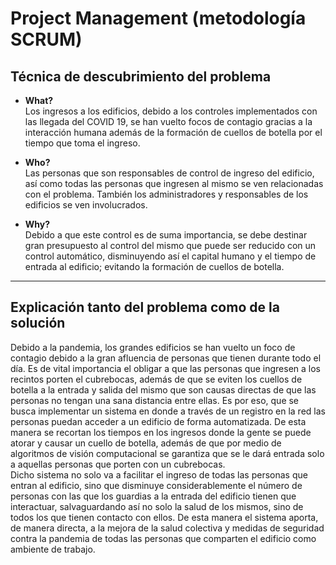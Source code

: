 # Project Management (metodología SCRUM)

## Técnica de descubrimiento del problema 
- **What?**  
Los ingresos a los edificios, debido a los controles implementados con las llegada del COVID 19, se han vuelto focos de contagio gracias a la interacción humana además de la formación de cuellos de botella por el tiempo que toma el ingreso.

- **Who?**  
Las personas que son responsables de control de ingreso del edificio, así como todas las personas que ingresen al mismo se ven relacionadas con el problema. También los administradores y responsables de los edificios se ven involucrados.

- **Why?**  
Debido a que este control es de suma importancia, se debe destinar gran presupuesto al control del mismo que puede ser reducido con un control automático, disminuyendo así el capital humano y el tiempo de entrada al edificio; evitando la formación de cuellos de botella.

___
## Explicación tanto del problema como de la solución
Debido a la pandemia, los grandes edificios se han vuelto un foco de contagio debido a la gran afluencia de personas que tienen durante todo el día. Es de vital importancia el obligar a que las personas que ingresen a los recintos porten el cubrebocas, además de que se eviten los cuellos de botella a la entrada y salida del mismo que son causas directas de que las personas no tengan una sana distancia entre ellas. Es por eso, que se busca implementar un sistema en donde a través de un registro en la red las personas puedan acceder a un edificio de forma automatizada. De esta manera se recortan los tiempos en los ingresos donde la gente se puede atorar y causar un cuello de botella, además de que por medio de algoritmos de visión computacional se garantiza que se le dará entrada solo a aquellas personas que porten con un cubrebocas.  
Dicho sistema no solo va a facilitar el ingreso de todas las personas que entran al edificio, sino que disminuye considerablemente el número de personas con las que los guardias a la entrada del edificio tienen que interactuar, salvaguardando así no solo la salud de los mismos, sino de todos los que tienen contacto con ellos. De esta manera el sistema aporta, de manera directa, a la mejora de la salud colectiva y medidas de seguridad contra la pandemia de todas las personas que comparten el edificio como ambiente de trabajo.


